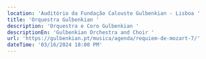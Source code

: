 ```yaml
---
location: 'Auditório da Fundação Calouste Gulbenkian - Lisboa '
title: 'Orquestra Gulbenkian '
description: 'Orquestra e Coro Gulbenkian '
descriptionEn: 'Gulbenkian Orchestra and Choir '
url: 'https://gulbenkian.pt/musica/agenda/requiem-de-mozart-7/'
dateTime: '03/16/2024 18:00 PM'
---
```


